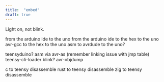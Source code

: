 ```yaml
---
title:  "embed"
draft: true
---
```


Light on, not blink.

from the arduino ide to the uno
from the arduino ide to the hex to the uno
avr-gcc to the hex to the uno
asm to avrdude to the uno?

teensyduino?
asm via avr-as (remember linking issue with jmp table)
teensy-cli-loader
blink?
avr-objdump

c to teensy
disassemble
rust to teensy
disassemble
zig to teensy
disassemble

